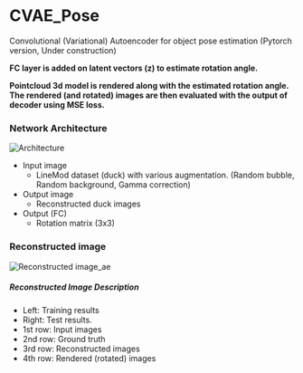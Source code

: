 # CVAE_Pose
Convolutional (Variational) Autoencoder for object pose estimation (Pytorch version, Under construction)

**FC layer is added on latent vectors (z) to estimate rotation angle.**

**Pointcloud 3d model is rendered along with the estimated rotation angle. The rendered (and rotated) images are then evaluated with the output of decoder using MSE loss.**

### Network Architecture
![Architecture](https://github.com/peytonhong/CVAE_Pose/blob/rendering/docs/structure(rendering).png)

* Input image
  * LineMod dataset (duck) with various augmentation. (Random bubble, Random background, Gamma correction)
* Output image
  * Reconstructed duck images
* Output (FC)
  * Rotation matrix (3x3)

### Reconstructed image
![Reconstructed image_ae](https://github.com/peytonhong/CVAE_Pose/blob/rendering/results/image_at_epoch_0030(modified).png)
##### Reconstructed Image Description
* Left: Training results
* Right: Test results.
* 1st row: Input images
* 2nd row: Ground truth
* 3rd row: Reconstructed images
* 4th row: Rendered (rotated) images
